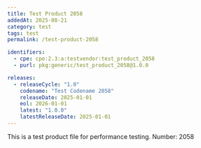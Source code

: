 ```yaml
---
title: Test Product 2058
addedAt: 2025-08-21
category: test
tags: test
permalink: /test-product-2058

identifiers:
  - cpe: cpe:2.3:a:testvendor:test_product_2058
  - purl: pkg:generic/test_product_2058@1.0.0

releases:
  - releaseCycle: "1.0"
    codename: "Test Codename 2058"
    releaseDate: 2025-01-01
    eol: 2026-01-01
    latest: "1.0.0"
    latestReleaseDate: 2025-01-01
---
```


This is a test product file for performance testing. Number: 2058
